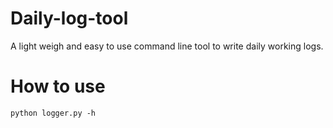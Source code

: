 # Daily-log-tool
A light weigh and easy to use command line tool to write daily working logs.

# How to use
```
python logger.py -h
```
